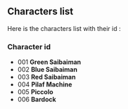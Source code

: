 ## Characters list

Here is the characters list with their id :

### Character id

- 001 **Green Saibaiman**
- 002 **Blue Saibaiman**
- 003 **Red Saibaiman**
- 004 **Pilaf Machine**
- 005 **Piccolo**
- 006 **Bardock**
